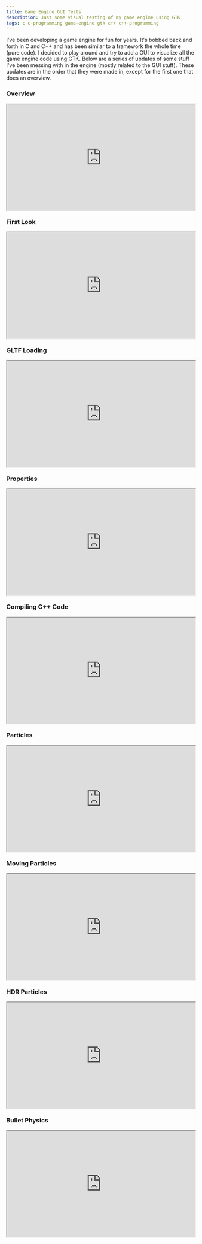 ```yaml
---
title: Game Engine GUI Tests
description: Just some visual testing of my game engine using GTK
tags: c c-programming game-engine gtk c++ c++-programming
---
```


I've been developing a game engine for fun for years. It's bobbed back and forth in C and C++ and has been similar to a framework the whole time (pure code). I decided to play around and try to add a GUI to visualize all the game engine code using GTK. Below are a series of updates of some stuff I've been messing with in the engine (mostly related to the GUI stuff). These updates are in the order that they were made in, except for the first one that does an overview.

### Overview
<div style="width:100%;padding-top:56.25%;position:relative;">
<iframe id="lbry-iframe" style="min-width:100%;min-height:100%;position:absolute;top:0;" src="https://odysee.com/$/embed/engine-updates-overview/bd1cb795bfd5340edb583a6c06a293e9aa5e0cff" allowfullscreen></iframe>
</div>


### First Look
<div style="width:100%;padding-top:56.25%;position:relative;">
<iframe id="lbry-iframe" style="min-width:100%;min-height:100%;position:absolute;top:0;" src="https://odysee.com/$/embed/engine-updates-first-look/40d40432f872f64a8784d9e26420e46e41e8e2a5" allowfullscreen></iframe>
</div>


### GLTF Loading
<div style="width:100%;padding-top:56.25%;position:relative;">
<iframe id="lbry-iframe" style="min-width:100%;min-height:100%;position:absolute;top:0;" src="https://odysee.com/$/embed/engine-updates-gltf-loading/12ab8b1cab50d2cde49aab8db9c70398041f3306" allowfullscreen></iframe>
</div>


### Properties
<div style="width:100%;padding-top:56.25%;position:relative;">
<iframe id="lbry-iframe" style="min-width:100%;min-height:100%;position:absolute;top:0;" src="https://odysee.com/$/embed/engine-updates-properties-updating/52f342eddd934605fcb49010b3dc486ffdd5563b" allowfullscreen></iframe>
</div>


### Compiling C++ Code
<div style="width:100%;padding-top:56.25%;position:relative;">
<iframe id="lbry-iframe" style="min-width:100%;min-height:100%;position:absolute;top:0;" src="https://odysee.com/$/embed/engine-updates-compiling-c%2B%2B-code/1ebb328c840c406bc243c90085a1f875360f635d" allowfullscreen></iframe>
</div>


### Particles
<div style="width:100%;padding-top:56.25%;position:relative;">
<iframe id="lbry-iframe" style="min-width:100%;min-height:100%;position:absolute;top:0;" src="https://odysee.com/$/embed/engine-updates-particles/702d2abb1c6aec7705e5622a7df505a9368540c2" allowfullscreen></iframe>
</div>


### Moving Particles
<div style="width:100%;padding-top:56.25%;position:relative;">
<iframe id="lbry-iframe" style="min-width:100%;min-height:100%;position:absolute;top:0;" src="https://odysee.com/$/embed/engine-updates-moving-particles/dffe6030ba3f5a24d57f8ead45e51d4929ac12e1" allowfullscreen></iframe>
</div>


### HDR Particles
<div style="width:100%;padding-top:56.25%;position:relative;">
<iframe id="lbry-iframe" style="min-width:100%;min-height:100%;position:absolute;top:0;" src="https://odysee.com/$/embed/engine-updates-hdr-particles/77d616fc774d68e397825733b37f50ecc3bf0fe6" allowfullscreen></iframe>
</div>


### Bullet Physics
<div style="width:100%;padding-top:56.25%;position:relative;">
<iframe id="lbry-iframe" style="min-width:100%;min-height:100%;position:absolute;top:0;" src="https://odysee.com/$/embed/engine-updates-bullet-physics/1964944f2ddec1c7d9408b8081407e2cf24fadf6" allowfullscreen></iframe>
</div>
